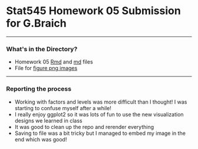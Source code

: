 # Stat545 Homework 05 Submission for G.Braich
***

### What's in the Directory?
* Homework 05 [Rmd](https://github.com/gbraich/STAT545-hw-Braich-Gurneet/blob/master/hw05/hw05.Rmd) and [md](https://github.com/gbraich/STAT545-hw-Braich-Gurneet/blob/master/hw05/hw05.md) files
* File for [figure png images](https://github.com/gbraich/STAT545-hw-Braich-Gurneet/tree/master/hw05/hw05_figures_tables)

***
### Reporting the process
* Working with factors and levels was more difficult than I thought!  I was starting to confuse myself after a while!
* I really enjoy ggplot2 so it was lots of fun to use the new visualization designs we learned in class
* It was good to clean up the repo and rerender everything
* Saving to file was a bit tricky but I managed to embed my image in the end which was good!